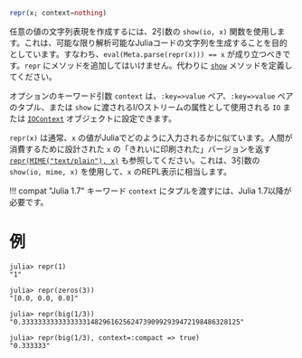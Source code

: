 ```julia
repr(x; context=nothing)
```

任意の値の文字列表現を作成するには、2引数の `show(io, x)` 関数を使用します。これは、可能な限り解析可能なJuliaコードの文字列を生成することを目的としています。すなわち、`eval(Meta.parse(repr(x))) == x` が成り立つべきです。`repr` にメソッドを追加してはいけません。代わりに [`show`](@ref) メソッドを定義してください。

オプションのキーワード引数 `context` は、`:key=>value` ペア、`:key=>value` ペアのタプル、または `show` に渡されるI/Oストリームの属性として使用される `IO` または [`IOContext`](@ref) オブジェクトに設定できます。

`repr(x)` は通常、`x` の値がJuliaでどのように入力されるかに似ています。人間が消費するために設計された `x` の「きれいに印刷された」バージョンを返す [`repr(MIME("text/plain"), x)`](@ref) も参照してください。これは、3引数の `show(io, mime, x)` を使用して、`x` のREPL表示に相当します。

!!! compat "Julia 1.7"
    キーワード `context` にタプルを渡すには、Julia 1.7以降が必要です。


# 例

```jldoctest
julia> repr(1)
"1"

julia> repr(zeros(3))
"[0.0, 0.0, 0.0]"

julia> repr(big(1/3))
"0.333333333333333314829616256247390992939472198486328125"

julia> repr(big(1/3), context=:compact => true)
"0.333333"
```

